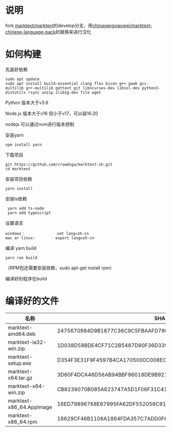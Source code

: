 # 说明

fork [marktext/marktext](https://github.com/marktext/marktext)的develop分支，用[chinayangxiaowei/marktext-chinese-language-pack](https://github.com/chinayangxiaowei/marktext-chinese-language-pack)的替换来进行汉化

# 如何构建

先装好依赖  

```
sudo apt update  
sudo apt install build-essential clang flex bison g++ gawk gcc-multilib g++-multilib gettext git libncurses-dev libssl-dev python3-distutils rsync unzip zlib1g-dev file wget
```

Python 版本大于v3.6 

Node.js 版本大于v16 但小于v17，可以装16.20  

nodejs 可以通过nvm进行版本控制

安装yarn

```
npm install yarn
```

下载项目

```
git https://github.com/crowdsga/marktext-zh.git
cd marktext
```

安装项目依赖

```
yarn install
```

安装ts依赖

```
 yarn add ts-node 
 yarn add typescript 
```

设置语言 

```
windows：              set lang=zh-cn  
mac or linux:         export lang=zh-cn 
```

编译 yarn build

```
yarn run build 
```

（RPM包还需要安装依赖，sudo apt-get install rpm）

 编译好的程序在build 

# 编译好的文件

| 名称                       | SHA256                                                           |
| ------------------------ | ---------------------------------------------------------------- |
| marktext-amd64.deb       | 2475670984D9B1877C36C9C5FBAAFD780779C1C96C6E9C7AA9B840A70FA3B60D |
| marktext-ia32-win.zip    | 1D038D58BDE4CF71C2B5487D90F36D3392E6526AA204A467F689B9BDC554946F |
| marktext-setup.exe       | D354F3E31F9F4597B4CA1705000C008ECD17DA5D21585EC7353FC7D982914166 |
| marktext-x64.tar.gz      | 3D60F4DCA46D56AB94BBF96018DE9B921008712D16849EE8009AC5CF7F2849BC |
| marktext-x64-win.zip     | CB8239070B085A623747A5D1F06F31C4123F4AA7944A01210D016BB49B4E4E3A |
| marktext-x86_64.AppImage | 16ED79896768E67995FA62DF552056C918F2DDDC4F896CBEECF953E7AD9B3DBE |
| marktext-x86_64.rpm      | 18629CF46B1106A1864FDA357C7ADD0F69E2A28D12595B2A659433C3E4D0247E |
